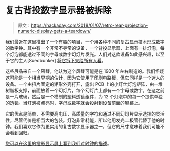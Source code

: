 # 复古背投数字显示器被拆除

> 原文：<https://hackaday.com/2018/01/07/retro-rear-projection-numeric-display-gets-a-teardown/>

我们最近在这里推出了一个有趣的项目，一个用各种不同的复古显示技术形成数字的数字钟。其中有一个非常不寻常的设备，一个背投显示器，上面有一排灯泡，每个灯泡都能透过不同的字母或数字幻灯片发光。人们对这款设备如此感兴趣，以至于它的主人[Suedbunker] [将它拆下来给所有人看](https://hackaday.io/project/29282)。

这些展品来自一个风琴，他认为这个风琴可能是在 1900 年左右制造的。我们怀疑这可能是一个相当早期的估计，因为它使用了印刷电路板，但它同样是一个迷人的设备。一个由扭片固定的矩形外壳打开，露出 PCB 上的小灯丝灯泡矩阵，由一堆树脂板支撑，前面放着一个幻灯片，每个幻灯片上都有一个字母或数字。在这之前是一片玻璃，然后是一个模制的塑料透镜组件，为 12 个灯泡中的每一个提供单独的透镜。当灯泡被点亮时，字母或数字就会投射到设备前面的屏幕上。

它的优点是简单，不需要高电压，高质量的字符和通过不同幻灯片显示选择的灵活性，尽管代价是相当大的包装。灯泡非常耗能，所以他用发光二极管代替了他的时钟。我们喜欢它作为更实用的复古数字显示器之一，但它的尺寸意味着我们可能不会看到回归。

[您可以在这里的投影显示屏上看到我们对时钟的描述](https://hackaday.com/2018/01/03/celebrate-display-diversity-for-a-circuit-circus-clock/)。
